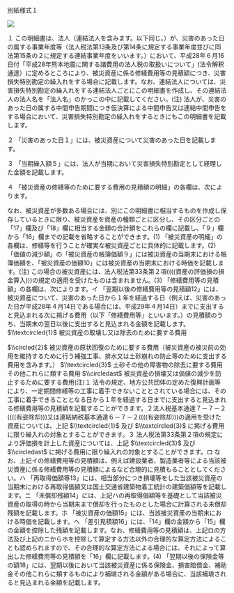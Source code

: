 別紙様式１

![](https://www.nta.go.jp/tmp/f0464aba-53b5-4060-995e-ad495b4561dd/images/1832a781eb7b274a322b409902ea887d69532a10d85ccd73d47ff0dc840b5273.jpg)

１ この明細書は、法人（連結法人を含みます。以下同じ。）が、災害のあった日の属する事業年度等（法人税法第13条及び第14条に規定する事業年度並びに同法第15条の２に規定する連結事業年度をいいます。）において、平成28年６月16日付「平成28年熊本地震に関する諸費用の法人税の取扱いについて」(法令解釈通達）に定めるところにより、被災資産に係る修繕費用等の見積額につき、災害損失特別勘定の繰入れをする場合に記載します。なお、連結法人については、災害損失特別勘定の繰入れをする連結法人ごとにこの明細書を作成し、その連結法人の法人名を「法人名」のかっこの中に記載してください。(注) 法人が、災害のあった日の属する中間申告期間につき仮決算による中間申告又は連結中間申告をする場合において、災害損失特別勘定の繰入れをするときにもこの明細書を記載します。

２ 「災害のあった日１」には、被災資産について災害のあった日を記載します。

３ 「当期繰入額５」には、法人が当期において災害損失特別勘定として経理した金額を記載します。

４ 「被災資産の修繕等のために要する費用の見積額の明細」の各欄は、次によります。

なお、被災資産が多数ある場合には、別にこの明細書に相当するものを作成し保存しているときに限り、被災資産を資産の種類ごとに区分し、その区分ごとの「17」欄及び「18」欄に相当する金額の合計額をこれらの欄に記載し、「９」欄から「16」欄までの記載を省略することができます。(1) 「被災資産の明細」の各欄は、修繕等を行うことが確実な被災資産ごとに具体的に記載します。(2) 「価値の減少額」の「被災資産の帳簿価額９」には被災資産の当期末における帳簿価額を、「被災資産の価額10」には被災資産の当期末における時価を記載します。(注) この場合の被災資産には、法人税法第33条第２項((((資産の評価損の損金算入)))の規定の適用を受けたものは含まれません。(3) 「修繕費用等の見積額」の各欄は、次によります。イ 「翌期以後の修繕費用等の見積額12」には、被災資産について、災害のあった日から１年を経過する日（例えば、災害のあった日が平成28年４月14日である場合には、平成29年４月14日）までに支出すると見込まれる次に掲げる費用（以下「修繕費用等」といいます。）の見積額のうち、当期末の翌日以後に支出すると見込まれる金額を記載します。 $\\textcircled{1}$ 被災資産の取壊し又は除去のために要する費用

$\\circled{2}$ 被災資産の原状回復のために要する費用（被災資産の被災前の効用を維持するために行う補強工事、排水又は土砂崩れの防止等のために支出する費用を含みます。） $\\textcircled{3}$ 土砂その他の障害物の除去に要する費用その他これらに類する費用 $\\circledast$ 被災資産の損壊又は価値の減少を防止するために要する費用(注)１ 法令の規定、地方公共団体の定めた復興計画等により、一定期間修繕等の工事に着手できないこととされている場合には、その工事に着手できることとなる日から１年を経過する日までに支出すると見込まれる修繕費用等の見積額を記載することができます。２法人税基本通達７－７－２((((有姿除却)))又は連結納税基本通達６－７－２((((有姿除却)))の適用を受けた資産については、上記 $\\textcircled{1}$ 及び $\\textcircled{3}$ に掲げる費用に限り繰入れの対象とすることができます。３ 法人税法第33条第２項の規定により評価損を計上した資産については、上記 $\\textcircled{3}$ 及び $\\circledast$ に掲げる費用に限り繰入れの対象とすることができます。ロ なお、上記イの修繕費用等の見積額は、例えば建設業者、製造業者等による当該被災資産に係る修繕費用等の見積額によるなど合理的に見積もることとしてください。ハ 「再取得価額等13」には、相当部分につき損壊等をした当該被災資産の当期末における再取得価額又は国土交通省建築物着工統計の建築価額等を記載します。ニ 「未償却残額14」には、上記ハの再取得価額等を基礎として当該被災資産の取得の時から当期末まで償却を行ったものとした場合に計算される未償却残額を記載します。ホ 「被災資産の価額15」には、当該被災資産の当期末における時価を記載します。ヘ 「差引見積額16」には、「14」欄の金額から「15」欄の金額を控除した残額を記載します。なお、修繕費用等の見積額は、上記ロの方法及び上記のニからホを控除して算定する方法以外の合理的な算定方法によることも認められますので、その合理的な算定方法による場合には、それによって算出した修繕費用等の見積額を「16」欄に記載します。(4) 「翌期以後の保険金等の額18」には、翌期以後において当該被災資産に係る保険金、損害賠償金、補助金その他これらに類するものにより補塡される金額がある場合に、当該補塡されると見込まれる金額を記載します。